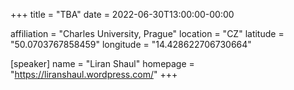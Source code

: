 +++
title = "TBA"
date = 2022-06-30T13:00:00-00:00

affiliation = "Charles University, Prague"
location = "CZ"
latitude = "50.0703767858459"
longitude = "14.428622706730664"

[speaker]
  name = "Liran Shaul"
  homepage = "https://liranshaul.wordpress.com/"
+++
